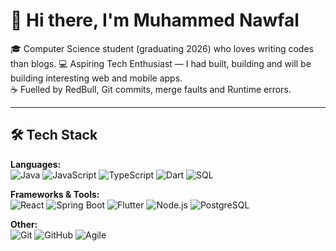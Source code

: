 # 👋 Hi there, I'm Muhammed Nawfal 

🎓 Computer Science student (graduating 2026) who loves writing codes than blogs.
💻 Aspiring Tech Enthusiast — I had built, building and will be building interesting web and mobile apps.  
☕ Fuelled by RedBull, Git commits, merge faults and Runtime errors. 

---

## 🛠 Tech Stack  

**Languages:**  
![Java](https://img.shields.io/badge/Java-007396?style=flat&logo=java&logoColor=white) 
![JavaScript](https://img.shields.io/badge/JavaScript-F7DF1E?style=for-the-badge&logo=javascript&logoColor=black) 
![TypeScript](https://img.shields.io/badge/TypeScript-3178C6?style=flat&logo=typescript&logoColor=white) 
![Dart](https://img.shields.io/badge/Dart-0175C2?style=flat&logo=dart&logoColor=white) 
![SQL](https://img.shields.io/badge/SQL-336791?style=flat&logo=postgresql&logoColor=white)  

**Frameworks & Tools:**  
![React](https://img.shields.io/badge/React-20232A?style=flat&logo=react&logoColor=61DAFB) 
![Spring Boot](https://img.shields.io/badge/SpringBoot-6DB33F?style=flat&logo=springboot&logoColor=white) 
![Flutter](https://img.shields.io/badge/Flutter-02569B?style=flat&logo=flutter&logoColor=white) 
![Node.js](https://img.shields.io/badge/Node.js-43853D?style=flat&logo=node.js&logoColor=white) 
![PostgreSQL](https://img.shields.io/badge/PostgreSQL-316192?style=flat&logo=postgresql&logoColor=white)  

**Other:**  
![Git](https://img.shields.io/badge/Git-F05032?style=flat&logo=git&logoColor=white) 
![GitHub](https://img.shields.io/badge/GitHub-181717?style=flat&logo=github&logoColor=white) 
![Agile](https://img.shields.io/badge/Agile-2496ED?style=flat&logo=scrumalliance&logoColor=white)  


<!--
**Muhammed-Nawfal/Muhammed-Nawfal** is a ✨ _special_ ✨ repository because its `README.md` (this file) appears on your GitHub profile.

Here are some ideas to get you started:

- 🔭 I’m currently working on ...
- 🌱 I’m currently learning ...
- 👯 I’m looking to collaborate on ...
- 🤔 I’m looking for help with ...
- 💬 Ask me about ...
- 📫 How to reach me: ...
- 😄 Pronouns: ...
- ⚡ Fun fact: ...
-->
